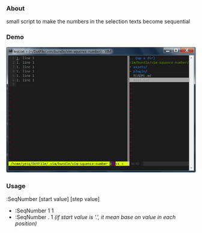 ### About
small script to make the numbers in the selection texts become sequential

### Demo
![](assets/vim-SeqNumber.gif)

### Usage
:SeqNumber [start value] [step value]

* :SeqNumber 1 1
* :SeqNumber . 1 *(if start value is '.', it mean base on value in each position)*

